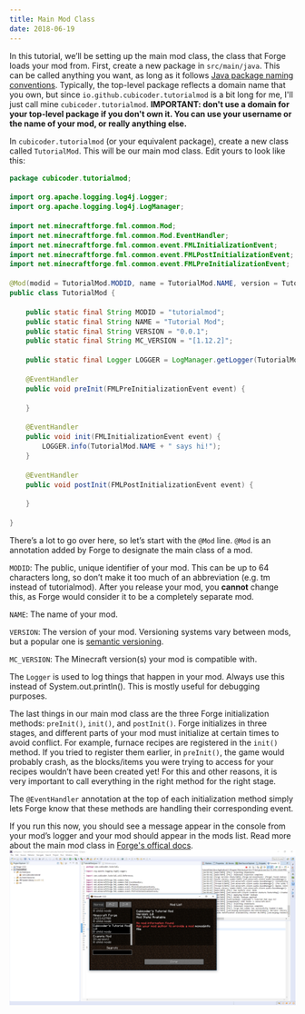 ```yaml
---
title: Main Mod Class
date: 2018-06-19
---
```


In this tutorial, we’ll be setting up the main mod class, the class that Forge loads your mod from. First, create a new package in `src/main/java`. This can be called anything you want, as long as it follows [Java package naming conventions](https://docs.oracle.com/javase/tutorial/java/package/namingpkgs.html). Typically, the top-level package reflects a domain name that you own, but since `io.github.cubicoder.tutorialmod` is a bit long for me, I'll just call mine `cubicoder.tutorialmod`. **IMPORTANT: don't use a domain for your top-level package if you don't own it. You can use your username or the name of your mod, or really anything else.**

In `cubicoder.tutorialmod` (or your equivalent package), create a new class called `TutorialMod`. This will be our main mod class. Edit yours to look like this:
```java
package cubicoder.tutorialmod;

import org.apache.logging.log4j.Logger;
import org.apache.logging.log4j.LogManager;

import net.minecraftforge.fml.common.Mod;
import net.minecraftforge.fml.common.Mod.EventHandler;
import net.minecraftforge.fml.common.event.FMLInitializationEvent;
import net.minecraftforge.fml.common.event.FMLPostInitializationEvent;
import net.minecraftforge.fml.common.event.FMLPreInitializationEvent;

@Mod(modid = TutorialMod.MODID, name = TutorialMod.NAME, version = TutorialMod.VERSION, acceptedMinecraftVersions = TutorialMod.MC_VERSION)
public class TutorialMod {

	public static final String MODID = "tutorialmod";
	public static final String NAME = "Tutorial Mod";
	public static final String VERSION = "0.0.1";
	public static final String MC_VERSION = "[1.12.2]";

	public static final Logger LOGGER = LogManager.getLogger(TutorialMod.MODID);

	@EventHandler
	public void preInit(FMLPreInitializationEvent event) {
        
	}

	@EventHandler
	public void init(FMLInitializationEvent event) {
		LOGGER.info(TutorialMod.NAME + " says hi!");
	}

	@EventHandler
	public void postInit(FMLPostInitializationEvent event) {
        
	}

}
```
There’s a lot to go over here, so let’s start with the `@Mod` line. `@Mod` is an annotation added by Forge to designate the main class of a mod.

`MODID`: The public, unique identifier of your mod. This can be up to 64 characters long, so don’t make it too much of an abbreviation (e.g. tm instead of tutorialmod). After you release your mod, you **cannot** change this, as Forge would consider it to be a completely separate mod.

`NAME`: The name of your mod.

`VERSION`: The version of your mod. Versioning systems vary between mods, but a popular one is [semantic versioning](https://semver.org).

`MC_VERSION`: The Minecraft version(s) your mod is compatible with.

The `Logger` is used to log things that happen in your mod. Always use this instead of System.out.println(). This is mostly useful for debugging purposes.

The last things in our main mod class are the three Forge initialization methods: `preInit()`, `init()`, and `postInit()`. Forge initializes in three stages, and different parts of your mod must initialize at certain times to avoid conflict. For example, furnace recipes are registered in the `init()` method. If you tried to register them earlier, in `preInit()`, the game would probably crash, as the blocks/items you were trying to access for your recipes wouldn’t have been created yet! For this and other reasons, it is very important to call everything in the right method for the right stage.

The `@EventHandler` annotation at the top of each initialization method simply lets Forge know that these methods are handling their corresponding event.

If you run this now, you should see a message appear in the console from your mod’s logger and your mod should appear in the mods list. Read more about the main mod class in [Forge's offical docs](https://mcforge.readthedocs.io/en/latest/gettingstarted/structuring/).
![main0](/img/2main/main0.png)
